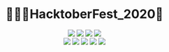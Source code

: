 # <div align="center" >👨🏽‍💻HacktoberFest_2020🎃</div>
<p align='center'>
 <img src="https://img.shields.io/badge/-HacktoberFest2020-blue?style=for-the-badge" /></a>
 <img src="https://forthebadge.com/images/badges/built-with-love.svg" /></a>
 <img src="https://img.shields.io/badge/-By%20Vedansh%20Vijaywargiya-red?style=for-the-badge" /></a>
  <img src="https://badges.frapsoft.com/os/v1/open-source.svg?v=103" /></a><br>
  <img src="https://img.shields.io/github/issues/PrathameshDeshpande/HacktoberFest_2020?style=for-the-badge" /></a>
 <img src="https://img.shields.io/github/stars/PrathameshDeshpande/HacktoberFest_2020?style=for-the-badge" /></a>
 <img src="https://img.shields.io/github/forks/PrathameshDeshpande/HacktoberFest_2020?style=for-the-badge" /></a>
 <img src="https://img.shields.io/github/contributors/PrathameshDeshpande/HacktoberFest_2020?style=for-the-badge" /></a>
 <img src="http://ForTheBadge.com/images/badges/winter-is-coming.svg" /></a><br>
</p>
<p align="center">

